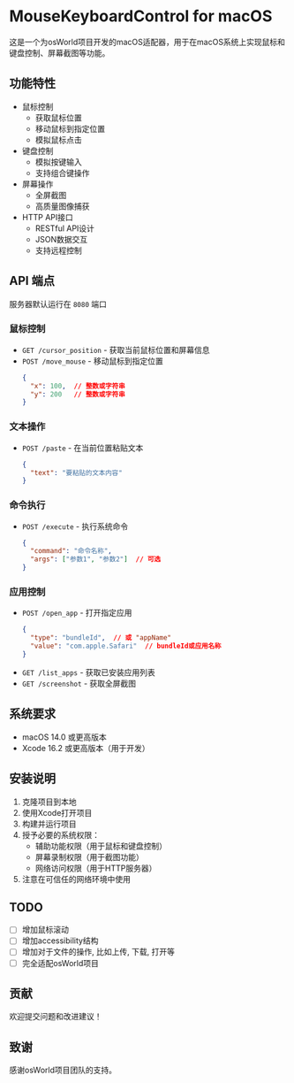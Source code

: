 # MouseKeyboardControl for macOS

这是一个为osWorld项目开发的macOS适配器，用于在macOS系统上实现鼠标和键盘控制、屏幕截图等功能。

## 功能特性

- 鼠标控制
  - 获取鼠标位置
  - 移动鼠标到指定位置
  - 模拟鼠标点击
- 键盘控制
  - 模拟按键输入
  - 支持组合键操作
- 屏幕操作
  - 全屏截图
  - 高质量图像捕获
- HTTP API接口
  - RESTful API设计
  - JSON数据交互
  - 支持远程控制

## API 端点

服务器默认运行在 `8080` 端口

### 鼠标控制
- `GET /cursor_position` - 获取当前鼠标位置和屏幕信息
- `POST /move_mouse` - 移动鼠标到指定位置
  ```json
  {
    "x": 100,  // 整数或字符串
    "y": 200   // 整数或字符串
  }
  ```

### 文本操作
- `POST /paste` - 在当前位置粘贴文本
  ```json
  {
    "text": "要粘贴的文本内容"
  }
  ```

### 命令执行
- `POST /execute` - 执行系统命令
  ```json
  {
    "command": "命令名称",
    "args": ["参数1", "参数2"]  // 可选
  }
  ```

### 应用控制
- `POST /open_app` - 打开指定应用
  ```json
  {
    "type": "bundleId",  // 或 "appName"
    "value": "com.apple.Safari"  // bundleId或应用名称
  }
  ```
- `GET /list_apps` - 获取已安装应用列表
- `GET /screenshot` - 获取全屏截图

## 系统要求

- macOS 14.0 或更高版本
- Xcode 16.2 或更高版本（用于开发）

## 安装说明

1. 克隆项目到本地
2. 使用Xcode打开项目
3. 构建并运行项目
4. 授予必要的系统权限：
   - 辅助功能权限（用于鼠标和键盘控制）
   - 屏幕录制权限（用于截图功能）
   - 网络访问权限（用于HTTP服务器）
5. 注意在可信任的网络环境中使用

## TODO

- [ ] 增加鼠标滚动
- [ ] 增加accessibility结构
- [ ] 增加对于文件的操作, 比如上传, 下载, 打开等
- [ ] 完全适配osWorld项目

## 贡献

欢迎提交问题和改进建议！

## 致谢

感谢osWorld项目团队的支持。
